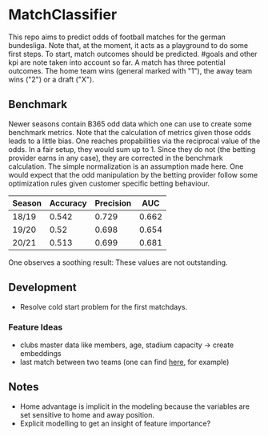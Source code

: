 # MatchClassifier

This repo aims to predict odds of football matches for the german bundesliga.
Note that, at the moment, it acts as a playground to do some first steps.
To start, match outcomes should be predicted. #goals and other kpi are note taken into account so far. 
A match has three potential outcomes. The home team wins (general marked with "1"), the away team wins ("2") or a draft ("X").

## Benchmark

Newer seasons contain B365 odd data which one can use to create some benchmark metrics.
Note that the calculation of metrics given those odds leads to a little bias. 
One reaches propabilities via the reciprocal value of the odds. 
In a fair setup, they would sum up to 1. Since they do not (the betting provider earns in any case), 
they are corrected in the benchmark calculation. The simple normalization is an assumption made here.
One would expect that the odd manipulation by the betting provider follow some optimization rules given customer specific betting behaviour.

Season | Accuracy | Precision |  AUC
--- | --- | --- | --- | 
18/19 | 0.542 | 0.729 | 0.662
19/20 | 0.52 | 0.698 | 0.654
20/21 | 0.513 | 0.699 | 0.681

One observes a soothing result: These values are not outstanding.

## Development

* Resolve cold start problem for the first matchdays.

### Feature Ideas

* clubs master data like members, age, stadium capacity -> create embeddings
* last match between two teams (one can find [here](http://www.bulibox.de/downloads/download.html), for example)

## Notes

* Home advantage is implicit in the modeling because the variables are set sensitive to home and away position.
* Explicit modelling to get an insight of feature importance?